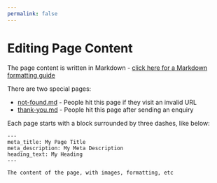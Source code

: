 ```yaml
---
permalink: false
---
```


# Editing Page Content

The page content is written in Markdown - [click here for a Markdown formatting guide](https://www.markdownguide.org/cheat-sheet/)

There are two special pages:

- [not-found.md](not-found.md) - People hit this page if they visit an invalid URL
- [thank-you.md](thank-you.md) - People hit this page after sending an enquiry

Each page starts with a block surrounded by three dashes, like below:

```
---
meta_title: My Page Title
meta_description: My Meta Description
heading_text: My Heading
---

The content of the page, with images, formatting, etc
```
